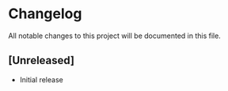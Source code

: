 # Changelog

All notable changes to this project will be documented in this file.

## [Unreleased]
- Initial release
